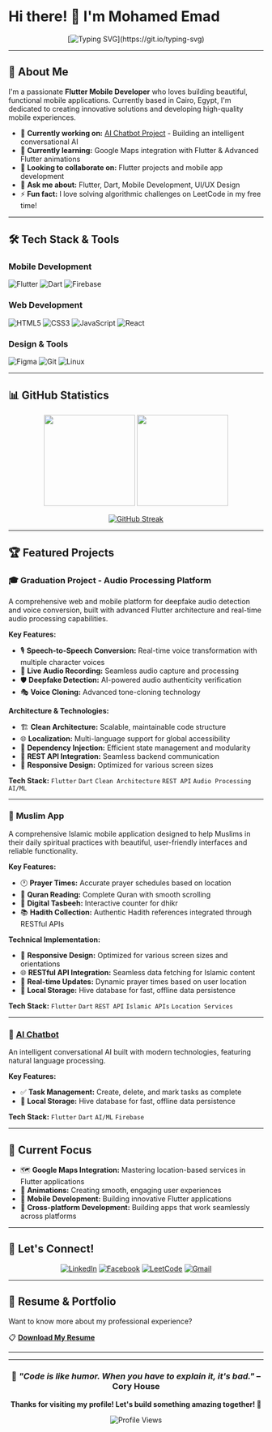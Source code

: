 # Hi there! 👋 I'm Mohamed Emad

<div align="center">
  
  [![Typing SVG](https://readme-typing-svg.herokuapp.com?font=Fira+Code&pause=1000&color=2196F3&center=true&vCenter=true&width=435&lines=Flutter+Mobile+Developer;Always+Learning+New+Things;)](https://git.io/typing-svg)
  
</div>

---

## 🚀 About Me

I'm a passionate **Flutter Mobile Developer** who loves building beautiful, functional mobile applications. Currently based in Cairo, Egypt, I'm dedicated to creating innovative solutions and developing high-quality mobile experiences.

- 🔭 **Currently working on:** [AI Chatbot Project](https://github.com/Mohamed-Emad1/chatbot) - Building an intelligent conversational AI
- 🌱 **Currently learning:** Google Maps integration with Flutter & Advanced Flutter animations
- 🤝 **Looking to collaborate on:** Flutter projects and mobile app development
- 💬 **Ask me about:** Flutter, Dart, Mobile Development, UI/UX Design
- ⚡ **Fun fact:** I love solving algorithmic challenges on LeetCode in my free time!

---

## 🛠️ Tech Stack & Tools

### **Mobile Development**
![Flutter](https://img.shields.io/badge/Flutter-%2302569B.svg?style=for-the-badge&logo=Flutter&logoColor=white)
![Dart](https://img.shields.io/badge/dart-%230175C2.svg?style=for-the-badge&logo=dart&logoColor=white)
![Firebase](https://img.shields.io/badge/firebase-%23039BE5.svg?style=for-the-badge&logo=firebase)

### **Web Development**
![HTML5](https://img.shields.io/badge/html5-%23E34F26.svg?style=for-the-badge&logo=html5&logoColor=white)
![CSS3](https://img.shields.io/badge/css3-%231572B6.svg?style=for-the-badge&logo=css3&logoColor=white)
![JavaScript](https://img.shields.io/badge/javascript-%23323330.svg?style=for-the-badge&logo=javascript&logoColor=%23F7DF1E)
![React](https://img.shields.io/badge/react-%2320232a.svg?style=for-the-badge&logo=react&logoColor=%2361DAFB)

### **Design & Tools**
![Figma](https://img.shields.io/badge/figma-%23F24E1E.svg?style=for-the-badge&logo=figma&logoColor=white)
![Git](https://img.shields.io/badge/git-%23F05033.svg?style=for-the-badge&logo=git&logoColor=white)
![Linux](https://img.shields.io/badge/Linux-FCC624?style=for-the-badge&logo=linux&logoColor=black)

---

## 📊 GitHub Statistics

<div align="center">
  
  <img height="180em" src="https://github-readme-stats.vercel.app/api?username=mohamed-emad1&show_icons=true&theme=tokyonight&include_all_commits=true&count_private=true"/>
  <img height="180em" src="https://github-readme-stats.vercel.app/api/top-langs/?username=mohamed-emad1&layout=compact&langs_count=8&theme=tokyonight"/>
  
</div>

<div align="center">
  
  [![GitHub Streak](https://streak-stats.demolab.com/?user=mohamed-emad1&theme=tokyonight)](https://git.io/streak-stats)
  
</div>

---

## 🏆 Featured Projects

### 🎓 **Graduation Project - Audio Processing Platform**
A comprehensive web and mobile platform for deepfake audio detection and voice conversion, built with advanced Flutter architecture and real-time audio processing capabilities.

**Key Features:**
- 🎙️ **Speech-to-Speech Conversion:** Real-time voice transformation with multiple character voices
- 🔴 **Live Audio Recording:** Seamless audio capture and processing
- 🛡️ **Deepfake Detection:** AI-powered audio authenticity verification
- 🎭 **Voice Cloning:** Advanced tone-cloning technology

**Architecture & Technologies:**
- 🏗️ **Clean Architecture:** Scalable, maintainable code structure
- 🌐 **Localization:** Multi-language support for global accessibility  
- 💉 **Dependency Injection:** Efficient state management and modularity
- 🔌 **REST API Integration:** Seamless backend communication
- 📱 **Responsive Design:** Optimized for various screen sizes

**Tech Stack:** `Flutter` `Dart` `Clean Architecture` `REST API` `Audio Processing` `AI/ML`

---

### 🕌 **Muslim App**
A comprehensive Islamic mobile application designed to help Muslims in their daily spiritual practices with beautiful, user-friendly interfaces and reliable functionality.

**Key Features:**
- 🕐 **Prayer Times:** Accurate prayer schedules based on location
- 📖 **Quran Reading:** Complete Quran with smooth scrolling
- 📿 **Digital Tasbeeh:** Interactive counter for dhikr
- 📚 **Hadith Collection:** Authentic Hadith references integrated through RESTful APIs

**Technical Implementation:**
- 📱 **Responsive Design:** Optimized for various screen sizes and orientations
- 🌐 **RESTful API Integration:** Seamless data fetching for Islamic content
- 🔄 **Real-time Updates:** Dynamic prayer times based on user location
- 💾 **Local Storage:** Hive database for fast, offline data persistence

**Tech Stack:** `Flutter` `Dart` `REST API` `Islamic APIs` `Location Services`

---

### 🤖 [AI Chatbot](https://github.com/Mohamed-Emad1/chatbot)
An intelligent conversational AI built with modern technologies, featuring natural language processing.

**Key Features:**
- ✅ **Task Management:** Create, delete, and mark tasks as complete
- 💾 **Local Storage:** Hive database for fast, offline data persistence

**Tech Stack:** `Flutter` `Dart` `AI/ML` `Firebase`

---

## 🎯 Current Focus

- 🗺️ **Google Maps Integration:** Mastering location-based services in Flutter applications
- 🎨 **Animations:** Creating smooth, engaging user experiences
- 🤝 **Mobile Development:** Building innovative Flutter applications
- 📱 **Cross-platform Development:** Building apps that work seamlessly across platforms

---

## 🤝 Let's Connect!

<div align="center">

[![LinkedIn](https://img.shields.io/badge/LinkedIn-%230077B5.svg?style=for-the-badge&logo=linkedin&logoColor=white)](https://www.linkedin.com/in/mohamed-emad-b048b4194/)
[![Facebook](https://img.shields.io/badge/Facebook-%231877F2.svg?style=for-the-badge&logo=Facebook&logoColor=white)](https://www.facebook.com/mohamed.emad.280837)
[![LeetCode](https://img.shields.io/badge/LeetCode-000000?style=for-the-badge&logo=LeetCode&logoColor=#d16c06)](https://leetcode.com/u/mo_emad12/)
[![Gmail](https://img.shields.io/badge/Gmail-D14836?style=for-the-badge&logo=gmail&logoColor=white)](mailto:your.email@gmail.com)

</div>

---

## 📄 Resume & Portfolio

Want to know more about my professional experience? 

📋 **[Download My Resume](https://mega.nz/file/nVIxQYoA#cLgaOuL2_W1jgABJooWdohXcnYTpWX35Ap_QkTHlJt8)**

---

---

<div align="center">
  
### 💭 *"Code is like humor. When you have to explain it, it's bad."* – Cory House

**Thanks for visiting my profile! Let's build something amazing together! 🚀**

![Profile Views](https://komarev.com/ghpvc/?username=mohamed-emad1&color=blueviolet&style=flat-square&label=Profile+Views)

</div>
